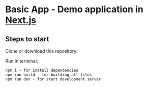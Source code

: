 # Basic App - Demo application in [Next.js](https://nextjs.org/)

## Steps to start

Clone or download this repository.

Run in terminal:

```base command
npm i - for install dependencies
npm run build - for building all files
npm run dev - for start development server
```

